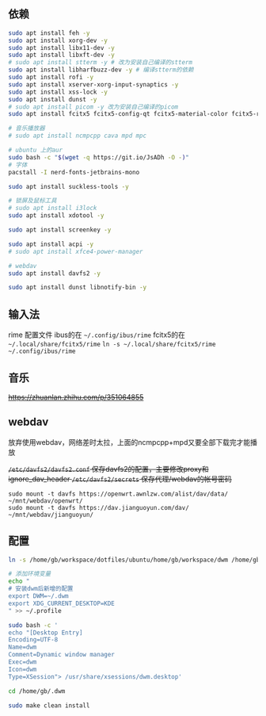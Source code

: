 ## 依赖

``` bash
sudo apt install feh -y
sudo apt install xorg-dev -y
sudo apt install libx11-dev -y
sudo apt install libxft-dev -y
# sudo apt install stterm -y # 改为安装自己编译的stterm
sudo apt install libharfbuzz-dev -y # 编译stterm的依赖
sudo apt install rofi -y
sudo apt install xserver-xorg-input-synaptics -y
sudo apt install xss-lock -y
sudo apt install dunst -y
# sudo apt install picom -y 改为安装自己编译的picom
sudo apt install fcitx5 fcitx5-config-qt fcitx5-material-color fcitx5-rime

# 音乐播放器
# sudo apt install ncmpcpp cava mpd mpc

# ubuntu 上的aur
sudo bash -c "$(wget -q https://git.io/JsADh -O -)"
# 字体
pacstall -I nerd-fonts-jetbrains-mono

sudo apt install suckless-tools -y

# 锁屏及鼠标工具
# sudo apt install i3lock
sudo apt install xdotool -y

sudo apt install screenkey -y

sudo apt install acpi -y
# sudo apt install xfce4-power-manager

# webdav
sudo apt install davfs2 -y

sudo apt install dunst libnotify-bin -y
```

## 输入法

rime 配置文件 
ibus的在 `~/.config/ibus/rime`
fcitx5的在 `~/.local/share/fcitx5/rime`
`ln -s ~/.local/share/fcitx5/rime  ~/.config/ibus/rime`

## 音乐

~~https://zhuanlan.zhihu.com/p/351064855~~

## webdav

放弃使用webdav，网络差时太拉，上面的ncmpcpp+mpd又要全部下载完才能播放

~~`/etc/davfs2/davfs2.conf` 保存davfs2的配置，主要修改proxy和ignore_dav_header
`/etc/davfs2/secrets` 保存代理/webdav的帐号密码~~

```shell
sudo mount -t davfs https://openwrt.awnlzw.com/alist/dav/data/ ~/mnt/webdav/openwrt/
sudo mount -t davfs https://dav.jianguoyun.com/dav/ ~/mnt/webdav/jianguoyun/
```

## 配置

```bash
ln -s /home/gb/workspace/dotfiles/ubuntu/home/gb/workspace/dwm /home/gb/.dwm

# 添加环境变量
echo " 
# 安装dwm后新增的配置
export DWM=~/.dwm
export XDG_CURRENT_DESKTOP=KDE
" >> ~/.profile

sudo bash -c '
echo "[Desktop Entry]
Encoding=UTF-8
Name=dwm
Comment=Dynamic window manager
Exec=dwm
Icon=dwm
Type=XSession"> /usr/share/xsessions/dwm.desktop'

cd /home/gb/.dwm

sudo make clean install

```

